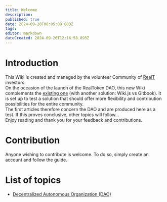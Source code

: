 ```yaml
---
title: Welcome
description: 
published: true
date: 2024-09-28T08:05:08.883Z
tags: 
editor: markdown
dateCreated: 2024-09-26T12:16:58.893Z
---
```



# Introduction

This Wiki is created and managed by the volunteer Community of [RealT](https://realt.co/) investors.  
On the occasion of the launch of the RealToken DAO, this new Wiki complements the [existing one](https://community-realt.gitbook.io/tuto-community) (with another solution: Wiki.js vs Gitbook). It is set up to test a solution that should offer more flexibility and contribution possibilities for the entire community.  
The first articles therefore concern the DAO and are produced here as a test. If this proves conclusive, other topics will follow...  
Enjoy reading and thank you for your feedback and contributions.

# Contribution
Anyone wishing to contribute is welcome. To do so, simply create an account and follow the guide.

# List of topics


- [Decentralized Autonomous Organization (DAO)](/DAO)

